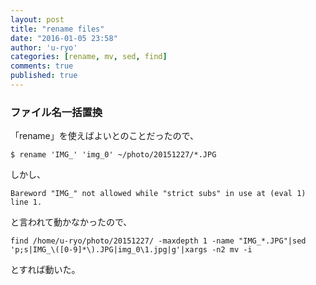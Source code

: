 ```yaml
---
layout: post
title: "rename files"
date: "2016-01-05 23:58"
author: 'u-ryo'
categories: [rename, mv, sed, find]
comments: true
published: true
---
```

### ファイル名一括置換
「rename」を使えばよいとのことだったので、

```
$ rename 'IMG_' 'img_0' ~/photo/20151227/*.JPG
```

しかし、

```
Bareword "IMG_" not allowed while "strict subs" in use at (eval 1) line 1.

```

と言われて動かなかったので、

```
find /home/u-ryo/photo/20151227/ -maxdepth 1 -name "IMG_*.JPG"|sed 'p;s|IMG_\([0-9]*\).JPG|img_0\1.jpg|g'|xargs -n2 mv -i
```

とすれば動いた。